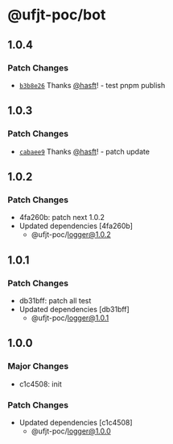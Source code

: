 # @ufjt-poc/bot

## 1.0.4

### Patch Changes

- [`b3b8e26`](https://github.com/hasft/ufjt-poc/commit/b3b8e26a742fa42c13c14c9cc0765f8e9408a5cb) Thanks [@hasft](https://github.com/hasft)! - test pnpm publish

## 1.0.3

### Patch Changes

- [`cabaee9`](https://github.com/hasft/ufjt-poc/commit/cabaee9c06125a7cce3678fdbdd82c47966f943d) Thanks [@hasft](https://github.com/hasft)! - patch update

## 1.0.2

### Patch Changes

- 4fa260b: patch next 1.0.2
- Updated dependencies [4fa260b]
  - @ufjt-poc/logger@1.0.2

## 1.0.1

### Patch Changes

- db31bff: patch all test
- Updated dependencies [db31bff]
  - @ufjt-poc/logger@1.0.1

## 1.0.0

### Major Changes

- c1c4508: init

### Patch Changes

- Updated dependencies [c1c4508]
  - @ufjt-poc/logger@1.0.0
